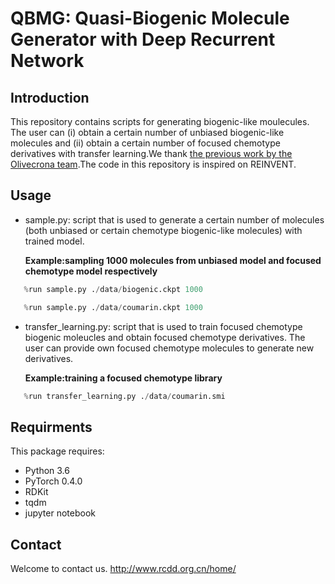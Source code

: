 # QBMG: Quasi-Biogenic Molecule Generator with Deep Recurrent Network 
## Introduction
This repository contains scripts for generating biogenic-like moulecules. The user can (i) obtain a certain number of unbiased biogenic-like molecules and (ii) obtain a certain number of focused chemotype derivatives with transfer learning.We thank [the previous work by the Olivecrona team](https://github.com/MarcusOlivecrona/REINVENT).The code in this repository is inspired on REINVENT.

## Usage
- sample.py: script that is used to generate a certain number of molecules (both unbiased or certain chemotype biogenic-like molecules) with trained model. 

  **Example:sampling 1000 molecules from unbiased model and focused chemotype model respectively**
``` Python
   %run sample.py ./data/biogenic.ckpt 1000
```
``` Python
   %run sample.py ./data/coumarin.ckpt 1000
```

- transfer_learning.py: script that is used to train focused chemotype biogenic moleucles and obtain focused chemotype derivatives. The user can provide own focused chemotype molecules to generate new derivatives.

  **Example:training a focused chemotype library**
``` Python
   %run transfer_learning.py ./data/coumarin.smi 
```

## Requirments
This package requires:
- Python 3.6
- PyTorch 0.4.0
- RDKit
- tqdm
- jupyter notebook

## Contact
Welcome to contact us.
http://www.rcdd.org.cn/home/

